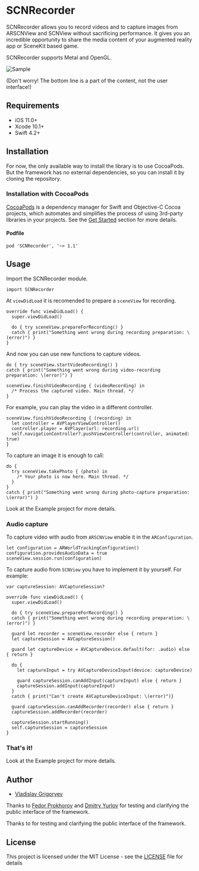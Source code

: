 # SCNRecorder

SCNRecorder allows you to record videos and to capture images from ARSCNView and SCNView without sacrificing performance. It gives you an incredible opportunity to share the media content of your augmented reality app or SceneKit based game.

SCNRecorder supports Metal and OpenGL.

![Sample](/images/sample2.gif?raw=true )

(Don't worry! The bottom line is a part of the content, not the user interface!)

## Requirements

- iOS 11.0+
- Xcode 10.1+
- Swift 4.2+

## Installation

For now, the only available way to install the library is to use CocoaPods.
But the framework has no external dependencies, so you can install it by cloning the repository.

### Installation with CocoaPods

[CocoaPods](http://cocoapods.org/)  is a dependency manager for Swift and Objective-C Cocoa projects, which automates and simplifies the process of using 3rd-party libraries in your projects. See the [Get Started](https://cocoapods.org/#get_started) section for more details.

#### Podfile
```
pod 'SCNRecorder', '~> 1.1'
```

## Usage

Import the SCNRecorder module.

```
import SCNRecorder
```

At `viewDidLoad` it is recomended to prepare a `sceneView` for recording.

```
override func viewDidLoad() {
  super.viewDidLoad()

  do { try sceneView.prepareForRecording() }
  catch { print("Something went wrong during recording preparation: \(error)") }
}
```

And now you can use new functions to capture videos.
```
do { try sceneView.startVideoRecording() }
catch { print("Something went wrong during video-recording preparation: \(error)") }
```
```
sceneView.finishVideoRecording { (videoRecording) in 
  /* Process the captured video. Main thread. */
}
```

For example, you can play the video in a different controller.
```
sceneView.finishVideoRecording { (recording) in
  let controller = AVPlayerViewController()
  controller.player = AVPlayer(url: recording.url)
  self.navigationController?.pushViewController(controller, animated: true)
}
```

To capture an image it is enough to call:
```
do {
  try sceneView.takePhoto { (photo) in
    /* Your photo is now here. Main thread. */
  }
}
catch { print("Something went wrong during photo-capture preparation: \(error)") }
```

Look at the Example project for more details.

### Audio capture

To capture video with audio from `ARSCNView` enable it in the `ARConfiguration`.
```
let configuration = ARWorldTrackingConfiguration()
configuration.providesAudioData = true
sceneView.session.run(configuration)
```

To capture audio from `SCNView` you have to implement it by yourself.
For example:

```
var captureSession: AVCaptureSession?

override func viewDidLoad() {
  super.viewDidLoad()
  
  do { try sceneView.prepareForRecording() }
  catch { print("Something went wrong during recording preparation: \(error)") }
  
  guard let recorder = sceneView.recorder else { return }
  let captureSession = AVCaptureSession()
  
  guard let captureDevice = AVCaptureDevice.default(for: .audio) else { return }
  
  do {
    let captureInput = try AVCaptureDeviceInput(device: captureDevice)
    
    guard captureSession.canAddInput(captureInput) else { return }
    captureSession.addInput(captureInput)
  }
  catch { print("Can't create AVCaptureDeviceInput: \(error)")}
  
  guard captureSession.canAddRecorder(recorder) else { return }
  captureSession.addRecorder(recorder)
  
  captureSession.startRunning()
  self.captureSession = captureSession
}
```

### That's it!

Look at the Example project for more details.

## Author

- [Vladislav Grigoryev](https://github.com/v-grigoriev)

Thanks to [Fedor Prokhorov](https://github.com/prokhorovxo) and [Dmitry Yurlov](https://github.com/demonukg) for testing and clarifying the public interface of the framework.

Thanks to  for testing and clarifying the public interface of the framework.

## License

This project is licensed under the MIT License - see the [LICENSE](LICENSE) file for details
